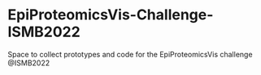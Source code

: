 # EpiProteomicsVis-Challenge-ISMB2022
Space to collect prototypes and code for the EpiProteomicsVis challenge @ISMB2022
